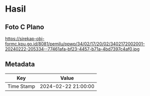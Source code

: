 # Hasil

## Foto C Plano

https://sirekap-obj-formc.kpu.go.id/8081/pemilu/ppwp/34/02/17/20/02/3402172002001-20240222-205334--77461afa-bf23-4457-b71a-4bd7397c4af0.jpg


## Metadata

| Key        | Value               |
| ---------- | ------------------- |
| Time Stamp | 2024-02-22 21:00:00 |



